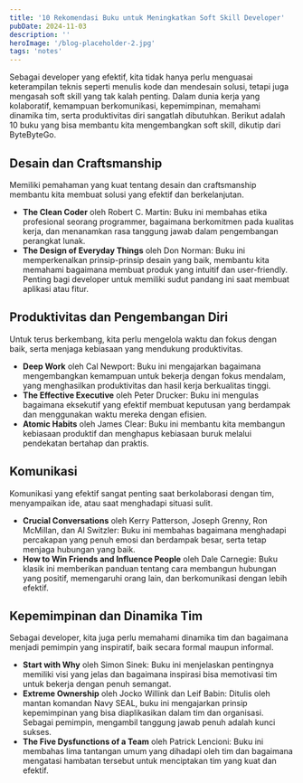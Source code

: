 ```yaml
---
title: '10 Rekomendasi Buku untuk Meningkatkan Soft Skill Developer'
pubDate: 2024-11-03
description: ''
heroImage: '/blog-placeholder-2.jpg'
tags: 'notes'
---
```


Sebagai developer yang efektif, kita tidak hanya perlu menguasai keterampilan teknis seperti menulis kode dan mendesain solusi, tetapi juga mengasah soft skill yang tak kalah penting. Dalam dunia kerja yang kolaboratif, kemampuan berkomunikasi, kepemimpinan, memahami dinamika tim, serta produktivitas diri sangatlah dibutuhkan. Berikut adalah 10 buku yang bisa membantu kita mengembangkan soft skill, dikutip dari ByteByteGo.

## Desain dan Craftsmanship

Memiliki pemahaman yang kuat tentang desain dan craftsmanship membantu kita membuat solusi yang efektif dan berkelanjutan.

- **The Clean Coder** oleh Robert C. Martin: Buku ini membahas etika profesional seorang programmer, bagaimana berkomitmen pada kualitas kerja, dan menanamkan rasa tanggung jawab dalam pengembangan perangkat lunak.
- **The Design of Everyday Things** oleh Don Norman: Buku ini memperkenalkan prinsip-prinsip desain yang baik, membantu kita memahami bagaimana membuat produk yang intuitif dan user-friendly. Penting bagi developer untuk memiliki sudut pandang ini saat membuat aplikasi atau fitur.

## Produktivitas dan Pengembangan Diri

Untuk terus berkembang, kita perlu mengelola waktu dan fokus dengan baik, serta menjaga kebiasaan yang mendukung produktivitas.

- **Deep Work** oleh Cal Newport: Buku ini mengajarkan bagaimana mengembangkan kemampuan untuk bekerja dengan fokus mendalam, yang menghasilkan produktivitas dan hasil kerja berkualitas tinggi.
- **The Effective Executive** oleh Peter Drucker: Buku ini mengulas bagaimana eksekutif yang efektif membuat keputusan yang berdampak dan menggunakan waktu mereka dengan efisien.
- **Atomic Habits** oleh James Clear: Buku ini membantu kita membangun kebiasaan produktif dan menghapus kebiasaan buruk melalui pendekatan bertahap dan praktis.

## Komunikasi

Komunikasi yang efektif sangat penting saat berkolaborasi dengan tim, menyampaikan ide, atau saat menghadapi situasi sulit.

- **Crucial Conversations** oleh Kerry Patterson, Joseph Grenny, Ron McMillan, dan Al Switzler: Buku ini membahas bagaimana menghadapi percakapan yang penuh emosi dan berdampak besar, serta tetap menjaga hubungan yang baik.
- **How to Win Friends and Influence People** oleh Dale Carnegie: Buku klasik ini memberikan panduan tentang cara membangun hubungan yang positif, memengaruhi orang lain, dan berkomunikasi dengan lebih efektif.

## Kepemimpinan dan Dinamika Tim

Sebagai developer, kita juga perlu memahami dinamika tim dan bagaimana menjadi pemimpin yang inspiratif, baik secara formal maupun informal.

- **Start with Why** oleh Simon Sinek: Buku ini menjelaskan pentingnya memiliki visi yang jelas dan bagaimana inspirasi bisa memotivasi tim untuk bekerja dengan penuh semangat.
- **Extreme Ownership** oleh Jocko Willink dan Leif Babin: Ditulis oleh mantan komandan Navy SEAL, buku ini mengajarkan prinsip kepemimpinan yang bisa diaplikasikan dalam tim dan organisasi. Sebagai pemimpin, mengambil tanggung jawab penuh adalah kunci sukses.
- **The Five Dysfunctions of a Team** oleh Patrick Lencioni: Buku ini membahas lima tantangan umum yang dihadapi oleh tim dan bagaimana mengatasi hambatan tersebut untuk menciptakan tim yang kuat dan efektif.
